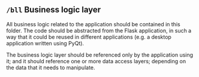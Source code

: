 ## `/bll` Business logic layer

All business logic related to the application should be contained in this folder.
The code should be abstracted from the Flask application, in such a way that it could be reused in 
different applications (e.g. a  desktop application written using PyQt).

The business logic layer should be referenced only by the application using it;
and it should reference one or more data access layers; depending on the data that it needs to manipulate.
